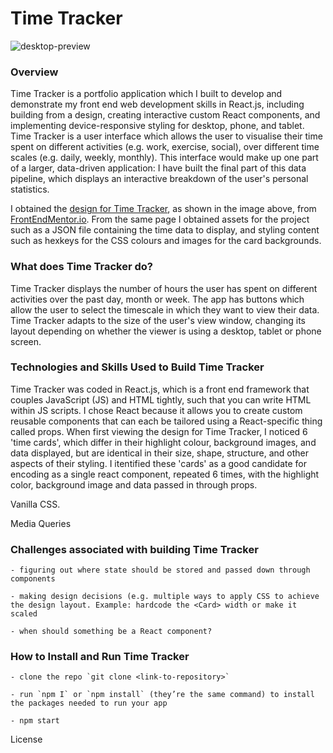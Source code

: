 # Time Tracker

![desktop-preview](https://github.com/TamsinHuggins/time-tracker-react/assets/32196191/63a80b95-089b-477a-813c-1df877b8be74)

### Overview

Time Tracker is a portfolio application which I built to develop and demonstrate my front end web development skills in React.js, including building from a design, creating interactive custom React components, and implementing device-responsive styling for desktop, phone, and tablet. Time Tracker is a user interface which allows the user to visualise their time spent on different activities (e.g. work, exercise, social), over different time scales (e.g. daily, weekly, monthly). This interface would make up one part of a larger, data-driven application: I have built the final part of this data pipeline, which displays an interactive breakdown of the user's personal statistics.

I obtained the [design for Time Tracker](https://www.frontendmentor.io/challenges/time-tracking-dashboard-UIQ7167Jw), as shown in the image above, from [FrontEndMentor.io](https://www.frontendmentor.io/). From the same page I obtained assets for the project such as a JSON file containing the time data to display, and styling content such as hexkeys for the CSS colours and images for the card backgrounds.

### What does Time Tracker do?
Time Tracker displays the number of hours the user has spent on different activities over the past day, month or week. The app has buttons which allow the user to select the timescale in which they want to view their data. Time Tracker adapts to the size of the user's view window, changing its layout depending on whether the viewer is using a desktop, tablet or phone screen.

### Technologies and Skills Used to Build Time Tracker

Time Tracker was coded in React.js, which is a front end framework that couples JavaScript (JS) and HTML tightly, such that you can write HTML within JS scripts. I chose React because it allows you to create custom reusable components that can each be tailored using a React-specific thing called props. When first viewing the design for Time Tracker, I noticed 6 'time cards', which differ in their highlight colour, background images, and data displayed, but are identical in their size, shape, structure, and other aspects of their styling. I itentified these 'cards' as a good candidate for encoding as a single react component, repeated 6 times, with the highlight color, background image and data passed in through props. 

Vanilla CSS. 

Media Queries



### Challenges associated with building Time Tracker

	- figuring out where state should be stored and passed down through 		components

	- making design decisions (e.g. multiple ways to apply CSS to achieve 		the design layout. Example: hardcode the <Card> width or make it 			scaled

	- when should something be a React component?

### How to Install and Run Time Tracker

	- clone the repo `git clone <link-to-repository>`

	- run `npm I` or `npm install` (they’re the same command) to install the packages needed to run your app

	- npm start



License 

